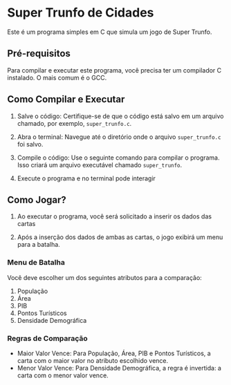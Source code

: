 # Super Trunfo de Cidades

Este é um programa simples em C que simula um jogo de Super Trunfo.

## Pré-requisitos

Para compilar e executar este programa, você precisa ter um compilador C instalado. O mais comum é o GCC.

## Como Compilar e Executar

1.  Salve o código: Certifique-se de que o código está salvo em um arquivo chamado, por exemplo, `super_trunfo.c`.

2.  Abra o terminal: Navegue até o diretório onde o arquivo `super_trunfo.c` foi salvo.

3.  Compile o código: Use o seguinte comando para compilar o programa. Isso criará um arquivo executável chamado `super_trunfo`.

4.  Execute o programa e no terminal pode interagir

## Como Jogar?

1. Ao executar o programa, você será solicitado a inserir os dados das cartas

2. Após a inserção dos dados de ambas as cartas, o jogo exibirá um menu para a batalha.

### Menu de Batalha

Você deve escolher um dos seguintes atributos para a comparação:

1.  População
2.  Área
3.  PIB
4.  Pontos Turísticos
5.  Densidade Demográfica

### Regras de Comparação

-   Maior Valor Vence: Para População, Área, PIB e Pontos Turísticos, a carta com o maior valor no atributo escolhido vence.
-   Menor Valor Vence: Para Densidade Demográfica, a regra é invertida: a carta com o menor valor vence.
